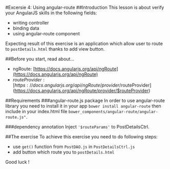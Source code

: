 #Excersie 4: Using angular-route
##Introduction
This lesson is about verify your AngularJS skills in the following fields:
* writing controller
* binding data
* using angular-route component

Expecting result of this exercise is an application which allow user to route to ```postDetails.html```  thanks to add view button.

##Before you start, read about...
* ngRoute: [https://docs.angularjs.org/api/ngRoute](https://docs.angularjs.org/api/ngRoute)
* $routeProvider: [https://docs.angularjs.org/api/ngRoute/provider/$routeProvider](https://docs.angularjs.org/api/ngRoute/provider/$routeProvider)

##Requirements
###angular-route.js package
In order to use angular-route library you need to install it in your app ```bower install angular-route``` then include in your index.html file ```bower_components/angular-route/angular-route.js"```.

###dependency annotation
Inject ```'$routeParams'``` to PostDetailsCtrl.


##The exercise
To achieve this exercise you need to do following steps:
* use ```get()``` function from ```PostDAO.js``` in ```PostDetailsCtrl.js```
* add button which route you to ```postDetails.html```

Good luck !